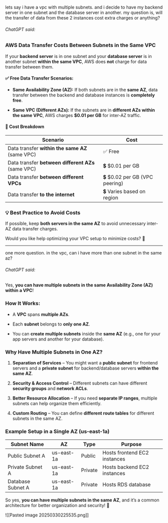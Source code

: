 
lets say i have a vpc with multiple subnets. and i decide to have my backend server in one subnet and the database server in another. my question is, will the transfer of data from these 2 instances cost extra charges or anything?

###### ChatGPT said:

### **AWS Data Transfer Costs Between Subnets in the Same VPC**

If your **backend server** is in one subnet and your **database server** is in another subnet **within the same VPC**, AWS does **not** charge for data transfer between them.

#### ✅ **Free Data Transfer Scenarios:**

- **Same Availability Zone (AZ):** If both subnets are in the **same AZ**, data transfer between the backend and database instances is **completely free**.
    
- **Same VPC (Different AZs):** If the subnets are in **different AZs within the same VPC**, AWS charges **$0.01 per GB** for inter-AZ traffic.
    

#### **📌 Cost Breakdown**

|Scenario|Cost|
|---|---|
|Data transfer **within the same AZ** (same VPC)|✅ Free|
|Data transfer **between different AZs** (same VPC)|💲 $0.01 per GB|
|Data transfer **between different VPCs**|💲 $0.02 per GB (VPC peering)|
|Data transfer **to the internet**|💲 Varies based on region|

### **💡 Best Practice to Avoid Costs**

If possible, keep **both servers in the same AZ** to avoid unnecessary inter-AZ data transfer charges.

Would you like help optimizing your VPC setup to minimize costs? 🚀

----- 


one more question. in the vpc, can i have more than one subnet in the same az?
###### ChatGPT said:

Yes, **you can have multiple subnets in the same Availability Zone (AZ) within a VPC**!

### **How It Works:**

- A **VPC** spans **multiple AZs**.
    
- Each **subnet** belongs to **only one AZ**.
    
- You can **create multiple subnets** inside the **same AZ** (e.g., one for your app servers and another for your database).
    

### **Why Have Multiple Subnets in One AZ?**

1. **Separation of Services** – You might want a **public subnet** for frontend servers and a **private subnet** for backend/database servers **within the same AZ**.
    
2. **Security & Access Control** – Different subnets can have different **security groups** and **network ACLs**.
    
3. **Better Resource Allocation** – If you need **separate IP ranges**, multiple subnets can help organize them efficiently.
    
4. **Custom Routing** – You can define **different route tables** for different subnets in the same AZ.
    

### **Example Setup in a Single AZ (us-east-1a)**

|Subnet Name|AZ|Type|Purpose|
|---|---|---|---|
|Public Subnet A|us-east-1a|Public|Hosts frontend EC2 instances|
|Private Subnet A|us-east-1a|Private|Hosts backend EC2 instances|
|Database Subnet A|us-east-1a|Private|Hosts RDS database|

So yes, **you can have multiple subnets in the same AZ**, and it’s a common architecture for better organization and security! 🚀

![[Pasted image 20250330225535.png]]